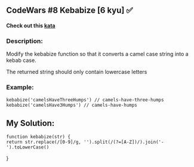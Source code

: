 ## CodeWars #8 Kebabize [6 kyu]  :white_check_mark:

#### Check out this [kata](https://www.codewars.com/kata/kebabize/javascript)

### Description:  
Modify the kebabize function so that it converts a camel case string into a kebab case.

The returned string should only contain lowercase letters
### Example:

    kebabize('camelsHaveThreeHumps') // camels-have-three-humps  
    kebabize('camelsHave3Humps') // camels-have-humps 


## My Solution:

    function kebabize(str) {  
    return str.replace(/[0-9]/g, '').split(/(?=[A-Z])/).join('-').toLowerCase()  
}

